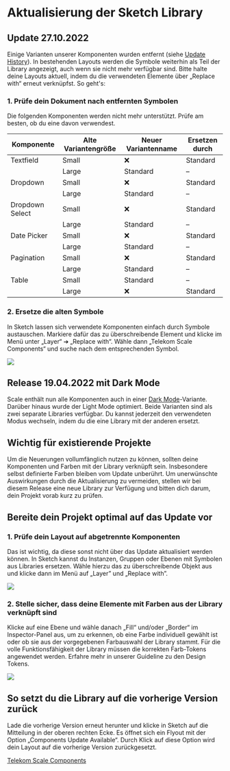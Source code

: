 # Aktualisierung der Sketch Library

## Update 27.10.2022

Einige Varianten unserer Komponenten wurden entfernt (siehe [Update History](?path=/docs/update-history-design--page)). In bestehenden Layouts werden die Symbole weiterhin als Teil der Library angezeigt, auch wenn sie nicht mehr verfügbar sind. Bitte halte deine Layouts aktuell, indem du die verwendeten Elemente über „Replace with“ erneut verknüpfst. So geht's:

### 1. Prüfe dein Dokument nach entfernten Symbolen

Die folgenden Komponenten werden nicht mehr unterstützt. Prüfe am besten, ob du eine davon verwendest.

| Komponente      | Alte Variantengröße | Neuer Variantenname | Ersetzen durch |
| --------------- | ------------------- | ------------------- | -------------- |
| Textfield       | Small               | ❌                  | Standard       |
|                 | Large               | Standard            | –              |
| Dropdown        | Small               | ❌                  | Standard       |
|                 | Large               | Standard            | –              |
| Dropdown Select | Small               | ❌                  | Standard       |
|                 | Large               | Standard            | –              |
| Date Picker     | Small               | ❌                  | Standard       |
|                 | Large               | Standard            | –              |
| Pagination      | Small               | ❌                  | Standard       |
|                 | Large               | Standard            | –              |
| Table           | Small               | Standard            | –              |
|                 | Large               | ❌                  | Standard       |

### 2. Ersetze die alten Symbole

In Sketch lassen sich verwendete Komponenten einfach durch Symbole austauschen. Markiere dafür das zu überschreibende Element und klicke im Menü unter „Layer“ ➔ „Replace with“. Wähle dann „Telekom Scale Components“ und suche nach dem entsprechenden Symbol.

<img src="assets/replace-component-de.png"  />

## Release 19.04.2022 mit Dark Mode

Scale enthält nun alle Komponenten auch in einer [Dark Mode](./?path=/docs/guidelines-light-and-dark-mode--page)-Variante. Darüber hinaus wurde der Light Mode optimiert. Beide Varianten sind als zwei separate Libraries verfügbar. Du kannst jederzeit den verwendeten Modus wechseln, indem du die eine Library mit der anderen ersetzt.

## Wichtig für existierende Projekte

Um die Neuerungen vollumfänglich nutzen zu können, sollten deine Komponenten und Farben mit der Library verknüpft sein. Insbesondere selbst definierte Farben bleiben vom Update unberührt. Um unerwünschte Auswirkungen durch die Aktualisierung zu vermeiden, stellen wir bei diesem Release eine neue Library zur Verfügung und bitten dich darum, dein Projekt vorab kurz zu prüfen.

## Bereite dein Projekt optimal auf das Update vor

### 1. Prüfe dein Layout auf abgetrennte Komponenten

Das ist wichtig, da diese sonst nicht über das Update aktualisiert werden können. In Sketch kannst du Instanzen, Gruppen oder Ebenen mit Symbolen aus Libraries ersetzen. Wähle hierzu das zu überschreibende Objekt aus und klicke dann im Menü auf „Layer” und „Replace with”.

<img src="assets/replace-component-de.png"  />

### 2. Stelle sicher, dass deine Elemente mit Farben aus der Library verknüpft sind

Klicke auf eine Ebene und wähle danach „Fill“ und/oder „Border“ im Inspector-Panel aus, um zu erkennen, ob eine Farbe individuell gewählt ist oder ob sie aus der vorgegebenen Farbauswahl der Library stammt. Für die volle Funktionsfähigkeit der Library müssen die korrekten Farb-Tokens angewendet werden. Erfahre mehr in unserer Guideline zu den Design Tokens.

<img src="assets/choose-color-token-de.png"  />

## So setzt du die Library auf die vorherige Version zurück

Lade die vorherige Version erneut herunter und klicke in Sketch auf die Mitteilung in der oberen rechten Ecke. Es öffnet sich ein Flyout mit der Option „Components Update Available“. Durch Klick auf diese Option wird dein Layout auf die vorherige Version zurückgesetzt.

<p><a href="sketch://add-library?url=https%3A%2F%2Fwww.brand-design.telekom.com%2Fsketch.rss" rel="nofollow" class="matomo_download">Telekom Scale Components</a></p>
